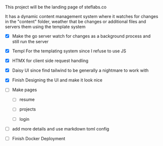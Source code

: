 This project will be the landing page of steflabs.co

It has a dynamic content management system where it watches for changes in the "content" folder, weather that be changes or additional files and servers them using the template system

- [x] Make the go server watch for changes as a background process and still run the server
- [x] Templ For the templating system since I refuse to use JS
- [x] HTMX for client side request handling
- [x] Daisy UI since find tailwind to be generally a nightmare to work with

- [x] Finish Designing the UI and make it look nice
- [ ] Make pages
  - [ ] resume
  - [ ] projects
  - [ ] login


- [ ] add more details and use markdown toml config
- [ ] Finish Docker Deployment
